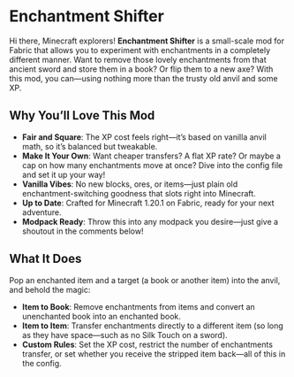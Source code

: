 # Enchantment Shifter
Hi there, Minecraft explorers! **Enchantment Shifter** is a small-scale mod for Fabric that allows you to experiment with enchantments in a completely different manner. Want to remove those lovely enchantments from that ancient sword and store them in a book? Or flip them to a new axe? With this mod, you can—using nothing more than the trusty old anvil and some XP.

## Why You’ll Love This Mod
- **Fair and Square**: The XP cost feels right—it’s based on vanilla anvil math, so it’s balanced but tweakable.
- **Make It Your Own**: Want cheaper transfers? A flat XP rate? Or maybe a cap on how many enchantments move at once? Dive into the config file and set it up your way!
- **Vanilla Vibes**: No new blocks, ores, or items—just plain old enchantment-switching goodness that slots right into Minecraft.
- **Up to Date**: Crafted for Minecraft 1.20.1 on Fabric, ready for your next adventure.
- **Modpack Ready**: Throw this into any modpack you desire—just give a shoutout in the comments below!

## What It Does
Pop an enchanted item and a target (a book or another item) into the anvil, and behold the magic:

- **Item to Book**: Remove enchantments from items and convert an unenchanted book into an enchanted book.
- **Item to Item**: Transfer enchantments directly to a different item (so long as they have space—such as no Silk Touch on a sword).
- **Custom Rules**: Set the XP cost, restrict the number of enchantments transfer, or set whether you receive the stripped item back—all of this in the config.
